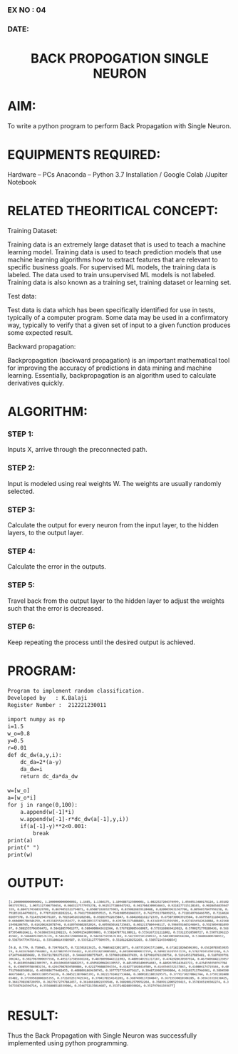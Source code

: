 ### EX NO : 04
### DATE:
# <p align="center">BACK PROPOGATION SINGLE NEURON</p>


# AIM:
To write a python program to perform Back Propagation with Single Neuron.
# EQUIPMENTS REQUIRED:
Hardware – PCs
Anaconda – Python 3.7 Installation / Google Colab /Jupiter Notebook
# RELATED THEORITICAL CONCEPT:
Training Dataset:

Training data is an extremely large dataset that is used to teach a machine learning model. Training data is used to teach prediction models that use machine learning algorithms how to extract features that are relevant to specific business goals. For supervised ML models, the training data is labeled. The data used to train unsupervised ML models is not labeled. Training data is also known as a training set, training dataset or learning set.

Test data:

Test data is data which has been specifically identified for use in tests, typically of a computer program. Some data may be used in a confirmatory way, typically to verify that a given set of input to a given function produces some expected result.

Backward propagation:

Backpropagation (backward propagation) is an important mathematical tool for improving the accuracy of predictions in data mining and machine learning. Essentially, backpropagation is an algorithm used to calculate derivatives quickly.
# ALGORITHM:
### STEP 1:
Inputs X, arrive through the preconnected path.

### STEP 2:
Input is modeled using real weights W. The weights are usually randomly selected.

### STEP 3:
Calculate the output for every neuron from the input layer, to the hidden layers, to the output layer.

### STEP 4:
Calculate the error in the outputs.

### STEP 5:
Travel back from the output layer to the hidden layer to adjust the weights such that the error is decreased.

### STEP 6:
Keep repeating the process until the desired output is achieved.
# PROGRAM:
```
Program to implement random classification.
Developed by   : K.Balaji
Register Number :  212221230011

import numpy as np
i=1.5    
w_o=0.8  
y=0.5    
r=0.01   
def dc_dw(a,y,i):
    dc_da=2*(a-y)
    da_dw=i
    return dc_da*da_dw
  
w=[w_o]
a=[w_o*i]
for j in range(0,100):
    a.append(w[-1]*i)
    w.append(w[-1]-r*dc_dw(a[-1],y,i))
    if(a[-1]-y)**2<0.001:
        break
print(a)
print(" ")
print(w)
```
# OUTPUT:
![output](./1.png)
# RESULT:
Thus the Back Propagation with Single Neuron was successfully implemented using python programming.
